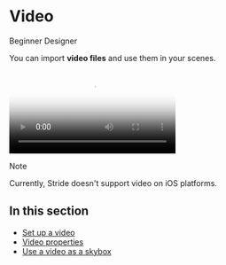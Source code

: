 # Video

<span class="badge text-bg-primary">Beginner</span>
<span class="badge text-bg-success">Designer</span>

You can import **video files** and use them in your scenes.

<p>
<video autoplay loop class="responsive-video" poster="media/video-thumbnail.jpg">
   <source src="media/video-in-game.mp4" type="video/mp4">
</video>
</p>

>[!Note]
>Currently, Stride doesn't support video on iOS platforms.

## In this section

* [Set up a video](set-up-a-video.md)
* [Video properties](video-properties.md)
* [Use a video as a skybox](use-a-video-as-a-skybox.md)